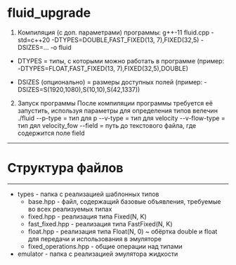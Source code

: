 # fluid_upgrade
1) Компиляция (с доп. параметрами) программы:
g++-11 fluid.cpp -std=c++20 -DTYPES=DOUBLE,FAST_FIXED(13, 7),FIXED(32,5)  -DSIZES=... -o fluid

- DTYPES = типы, с которыми можно работать в программе (пример: -DTYPES=FLOAT,FAST_FIXED(13, 7),FIXED(32,5),DOUBLE)

- DSIZES (опционально) = размеры доступных полей (пример: -DSIZES=S(1920,1080),S(10,10),S(42,1337))

2) Запуск программы
После компиляции программы требуется её запустить, используя параметры для определения типов велечин
./fluid
--p-type = тип для p
--v-type = тип для velocity
--v-flow-type = тип дял velocity_fow
--field = путь до текстового файла, где содержится поле field

------------------
# Структура файлов
------------------
- types - папка с реализацией шаблонных типов
    - base.hpp - файл, содержащий базовые объявления, требуемые во всех реализуемых типах
    - fixed.hpp - реализация типа Fixed(N, K)
    - fast_fixed.hpp - реализация типа FastFixed(N, K)
    - float.hpp - реализация типа Float(N, 0) ~ обёртка double и float для передачи и использования в эмуляторе
    - fixed_operations.hpp - общие операции над типами
- emulator - папка с реализацией эмулятора жидкости
